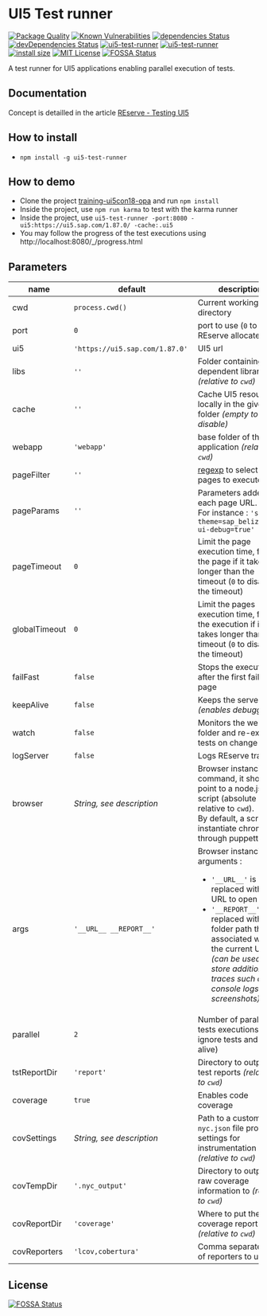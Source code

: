 # UI5 Test runner

[![Package Quality](https://npm.packagequality.com/shield/ui5-test-runner.svg)](https://packagequality.com/#?package=ui5-test-runner)
[![Known Vulnerabilities](https://snyk.io/test/github/ArnaudBuchholz/ui5-test-runner/badge.svg?targetFile=package.json)](https://snyk.io/test/github/ArnaudBuchholz/ui5-test-runner?targetFile=package.json)
[![dependencies Status](https://david-dm.org/ArnaudBuchholz/ui5-test-runner/status.svg)](https://david-dm.org/ArnaudBuchholz/ui5-test-runner)
[![devDependencies Status](https://david-dm.org/ArnaudBuchholz/ui5-test-runner/dev-status.svg)](https://david-dm.org/ArnaudBuchholz/ui5-test-runner?type=dev)
[![ui5-test-runner](https://badge.fury.io/js/ui5-test-runner.svg)](https://www.npmjs.org/package/ui5-test-runner)
[![ui5-test-runner](http://img.shields.io/npm/dm/ui5-test-runner.svg)](https://www.npmjs.org/package/ui5-test-runner)
[![install size](https://packagephobia.now.sh/badge?p=ui5-test-runner)](https://packagephobia.now.sh/result?p=ui5-test-runner)
[![MIT License](https://img.shields.io/badge/License-MIT-yellow.svg)](https://opensource.org/licenses/MIT)
[![FOSSA Status](https://app.fossa.com/api/projects/git%2Bgithub.com%2FArnaudBuchholz%2Fui5-test-runner.svg?type=shield)](https://app.fossa.com/projects/git%2Bgithub.com%2FArnaudBuchholz%2Fui5-test-runner?ref=badge_shield)

A test runner for UI5 applications enabling parallel execution of tests.

## Documentation

Concept is detailled in the  article [REserve - Testing UI5](https://arnaud-buchholz.medium.com/reserve-testing-ui5-85187d5eb7f1)

## How to install

* `npm install -g ui5-test-runner`

## How to demo

* Clone the project [training-ui5con18-opa](https://github.com/ArnaudBuchholz/training-ui5con18-opa) and run `npm install`
* Inside the project, use `npm run karma` to test with the karma runner
* Inside the project, use `ui5-test-runner -port:8080 -ui5:https://ui5.sap.com/1.87.0/ -cache:.ui5`
* You may follow the progress of the test executions using http://localhost:8080/_/progress.html

## Parameters

| name | default | description |
|---|---|---|
| cwd | `process.cwd()` | Current working directory |
| port | `0` | port to use (`0` to let REserve allocate one) |
| ui5 | `'https://ui5.sap.com/1.87.0'` | UI5 url |
| libs | `''` | Folder containing dependent libraries *(relative to `cwd`)* |
| cache | `''` | Cache UI5 resources locally in the given folder *(empty to disable)* |
| webapp | `'webapp'` | base folder of the web application *(relative to `cwd`)* |
| pageFilter | `''` | [regexp](https://developer.mozilla.org/en-US/docs/Web/JavaScript/Reference/Global_Objects/RegExp) to select which pages to execute |
| pageParams | `''` | Parameters added to each page URL.<br/>For instance : `'sap-ui-theme=sap_belize&sap-ui-debug=true'` |
| pageTimeout | `0` | Limit the page execution time, fails the page if it takes longer than the timeout (`0` to disable the timeout) |
| globalTimeout | `0` | Limit the pages execution time, fails the execution if it takes longer than the timeout (`0` to disable the timeout) |
| failFast | `false` | Stops the execution after the first failing page |
| keepAlive | `false` | Keeps the server alive *(enables debugging)* |
| watch | `false` | Monitors the webapp folder and re-execute tests on change |
| logServer | `false` | Logs REserve traces |
| browser | *String, see description* | Browser instanciation command, it should point to a node.js script (absolute or relative to `cwd`).<br/>By default, a script will instantiate chromium through puppetteer |
| args | `'__URL__ __REPORT__'` | Browser instanciation arguments :<ul><li>`'__URL__'` is replaced with the URL to open</li><li>`'__REPORT__'` is replaced with a folder path that is associated with the current URL <i>(can be used to store additional traces such as console logs or screenshots)</i></li></ul> |
| parallel | `2` | Number of parallel tests executions (`0` to ignore tests and keep alive) |
| tstReportDir | `'report'` | Directory to output test reports *(relative to `cwd`)* |
| coverage | `true` | Enables code coverage |
| covSettings | *String, see description* | Path to a custom `nyc.json` file providing settings for instrumentation *(relative to `cwd`)* |
| covTempDir | `'.nyc_output'` | Directory to output raw coverage information to *(relative to `cwd`)* |
| covReportDir | `'coverage'` | Where to put the coverage report files *(relative to `cwd`)* |
| covReporters | `'lcov,cobertura'` | Comma separated list of reporters to use |


## License
[![FOSSA Status](https://app.fossa.com/api/projects/git%2Bgithub.com%2FArnaudBuchholz%2Fui5-test-runner.svg?type=large)](https://app.fossa.com/projects/git%2Bgithub.com%2FArnaudBuchholz%2Fui5-test-runner?ref=badge_large)